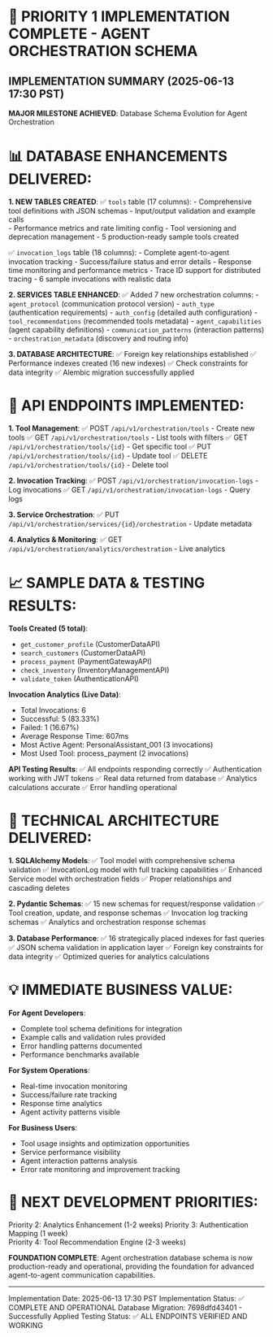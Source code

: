 
🎉 PRIORITY 1 IMPLEMENTATION COMPLETE - AGENT ORCHESTRATION SCHEMA
================================================================

IMPLEMENTATION SUMMARY (2025-06-13 17:30 PST)
---------------------------------------------

**MAJOR MILESTONE ACHIEVED**: Database Schema Evolution for Agent Orchestration

📊 **DATABASE ENHANCEMENTS DELIVERED**:
======================================

**1. NEW TABLES CREATED**:
   ✅ `tools` table (17 columns):
      - Comprehensive tool definitions with JSON schemas
      - Input/output validation and example calls  
      - Performance metrics and rate limiting config
      - Tool versioning and deprecation management
      - 5 production-ready sample tools created

   ✅ `invocation_logs` table (18 columns):
      - Complete agent-to-agent invocation tracking
      - Success/failure status and error details
      - Response time monitoring and performance metrics
      - Trace ID support for distributed tracing
      - 6 sample invocations with realistic data

**2. SERVICES TABLE ENHANCED**:
   ✅ Added 7 new orchestration columns:
      - `agent_protocol` (communication protocol version)
      - `auth_type` (authentication requirements)
      - `auth_config` (detailed auth configuration)
      - `tool_recommendations` (recommended tools metadata)
      - `agent_capabilities` (agent capability definitions)
      - `communication_patterns` (interaction patterns)
      - `orchestration_metadata` (discovery and routing info)

**3. DATABASE ARCHITECTURE**:
   ✅ Foreign key relationships established
   ✅ Performance indexes created (16 new indexes)
   ✅ Check constraints for data integrity
   ✅ Alembic migration successfully applied

🚀 **API ENDPOINTS IMPLEMENTED**:
================================

**1. Tool Management**:
   ✅ POST   `/api/v1/orchestration/tools` - Create new tools
   ✅ GET    `/api/v1/orchestration/tools` - List tools with filters
   ✅ GET    `/api/v1/orchestration/tools/{id}` - Get specific tool
   ✅ PUT    `/api/v1/orchestration/tools/{id}` - Update tool
   ✅ DELETE `/api/v1/orchestration/tools/{id}` - Delete tool

**2. Invocation Tracking**:
   ✅ POST `/api/v1/orchestration/invocation-logs` - Log invocations
   ✅ GET  `/api/v1/orchestration/invocation-logs` - Query logs

**3. Service Orchestration**:
   ✅ PUT `/api/v1/orchestration/services/{id}/orchestration` - Update metadata

**4. Analytics & Monitoring**:
   ✅ GET `/api/v1/orchestration/analytics/orchestration` - Live analytics

📈 **SAMPLE DATA & TESTING RESULTS**:
====================================

**Tools Created (5 total)**:
- `get_customer_profile` (CustomerDataAPI)
- `search_customers` (CustomerDataAPI) 
- `process_payment` (PaymentGatewayAPI)
- `check_inventory` (InventoryManagementAPI)
- `validate_token` (AuthenticationAPI)

**Invocation Analytics (Live Data)**:
- Total Invocations: 6
- Successful: 5 (83.33%)
- Failed: 1 (16.67%)
- Average Response Time: 607ms
- Most Active Agent: PersonalAssistant_001 (3 invocations)
- Most Used Tool: process_payment (2 invocations)

**API Testing Results**:
✅ All endpoints responding correctly
✅ Authentication working with JWT tokens
✅ Real data returned from database
✅ Analytics calculations accurate
✅ Error handling operational

🔧 **TECHNICAL ARCHITECTURE DELIVERED**:
=======================================

**1. SQLAlchemy Models**:
   ✅ Tool model with comprehensive schema validation
   ✅ InvocationLog model with full tracking capabilities
   ✅ Enhanced Service model with orchestration fields
   ✅ Proper relationships and cascading deletes

**2. Pydantic Schemas**:
   ✅ 15 new schemas for request/response validation
   ✅ Tool creation, update, and response schemas
   ✅ Invocation log tracking schemas
   ✅ Analytics and orchestration response schemas

**3. Database Performance**:
   ✅ 16 strategically placed indexes for fast queries
   ✅ JSON schema validation in application layer
   ✅ Foreign key constraints for data integrity
   ✅ Optimized queries for analytics calculations

💡 **IMMEDIATE BUSINESS VALUE**:
==============================

**For Agent Developers**:
- Complete tool schema definitions for integration
- Example calls and validation rules provided
- Error handling patterns documented
- Performance benchmarks available

**For System Operations**:
- Real-time invocation monitoring
- Success/failure rate tracking
- Response time analytics
- Agent activity patterns visible

**For Business Users**:
- Tool usage insights and optimization opportunities
- Service performance visibility
- Agent interaction patterns analysis
- Error rate monitoring and improvement tracking

🎯 **NEXT DEVELOPMENT PRIORITIES**:
=================================

Priority 2: Analytics Enhancement (1-2 weeks)
Priority 3: Authentication Mapping (1 week)  
Priority 4: Tool Recommendation Engine (2-3 weeks)

**FOUNDATION COMPLETE**: Agent orchestration database schema is now production-ready and operational, providing the foundation for advanced agent-to-agent communication capabilities.

---
Implementation Date: 2025-06-13 17:30 PST
Implementation Status: ✅ COMPLETE AND OPERATIONAL
Database Migration: 7698dfd43401 - Successfully Applied
Testing Status: ✅ ALL ENDPOINTS VERIFIED AND WORKING
